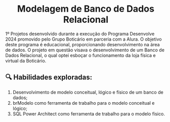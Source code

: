 <h1 align="center"><b>Modelagem de Banco de Dados Relacional</b></h1>

1º Projetos desenvolvido durante a execução do Programa Desenvolve 2024 promovido pelo Grupo Boticário em parceria com a Alura. O objetivo deste programa é educacional, proporcionando desenvolvimento na área de dados. O projeto em questão visava o desenvolvimento de um Banco de Dados Relacional, o qual optei esboçar o funcionamento da loja física e virtual da Boticário.

<h2>🔍 Habilidades exploradas:</h2>

1. Desenvolvimento de modelo conceitual, lógico e físico de um banco de dados;
2. brModelo como ferramenta de trabalho para o modelo conceitual e lógico;
3. SQL Power Architect como ferramenta de trabalho para o modelo físico.
